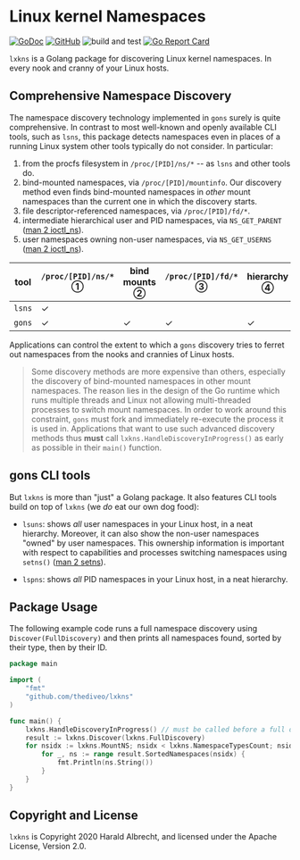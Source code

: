 # Linux kernel Namespaces

[![GoDoc](https://godoc.org/github.com/TheDiveO/lxkns?status.svg)](http://godoc.org/github.com/TheDiveO/lxkns)
[![GitHub](https://img.shields.io/github/license/thediveo/lxkns)](https://img.shields.io/github/license/thediveo/lxkns)
![build and test](https://github.com/TheDiveO/lxkns/workflows/build%20and%20test/badge.svg?branch=master)
[![Go Report Card](https://goreportcard.com/badge/github.com/thediveo/)](https://goreportcard.com/report/github.com/thediveo/lxkns)

`lxkns` is a Golang package for discovering Linux kernel namespaces. In every
nook and cranny of your Linux hosts.

## Comprehensive Namespace Discovery

The namespace discovery technology implemented in `gons` surely is quite
comprehensive. In contrast to most well-known and openly available CLI tools,
such as `lsns`, this package detects namespaces even in places of a running
Linux system other tools typically do not consider. In particular:

1. from the procfs filesystem in `/proc/[PID]/ns/*` -- as `lsns` and other tools do.
2. bind-mounted namespaces, via `/proc/[PID]/mountinfo`. Our discovery method
   even finds bind-mounted namespaces in _other_ mount namespaces than the
   current one in which the discovery starts.
3. file descriptor-referenced namespaces, via `/proc/[PID]/fd/*`.
4. intermediate hierarchical user and PID namespaces, via `NS_GET_PARENT`
   ([man 2 ioctl_ns](http://man7.org/linux/man-pages/man2/ioctl_ns.2.html)).
5. user namespaces owning non-user namespaces, via `NS_GET_USERNS` ([man 2
   ioctl_ns](http://man7.org/linux/man-pages/man2/ioctl_ns.2.html)).

| tool | `/proc/[PID]/ns/*` ① | bind mounts ② | `/proc/[PID]/fd/*` ③ | hierarchy ④ | owning user namespaces ⑤ |
| -- | -- | -- | -- | -- | -- |
| `lsns` | ✓ | | | |
| `gons` | ✓ | ✓ | ✓ | ✓ | ✓ |

Applications can control the extent to which a `gons` discovery tries to
ferret out namespaces from the nooks and crannies of Linux hosts.

> Some discovery methods are more expensive than others, especially the
> discovery of bind-mounted namespaces in other mount namespaces. The reason
> lies in the design of the Go runtime which runs multiple threads and Linux
> not allowing multi-threaded processes to switch mount namespaces. In order
> to work around this constraint, `gons` must fork and immediately re-execute
> the process it is used in. Applications that want to use such advanced
> discovery methods thus **must** call `lxkns.HandleDiscoveryInProgress()` as
> early as possible in their `main()` function.

## gons CLI tools

But `lxkns` is more than "just" a Golang package. It also features CLI tools
build on top of `lxkns` (we _do_ eat our own dog food):

- `lsuns`: shows _all_ user namespaces in your Linux host, in a neat
  hierarchy. Moreover, it can also show the non-user namespaces "owned" by
  user namespaces. This ownership information is important with respect to
  capabilities and processes switching namespaces using `setns()` ([man 2
  setns](http://man7.org/linux/man-pages/man2/setns.2.html)).

- `lspns`: shows _all_ PID namespaces in your Linux host, in a neat hierarchy.

## Package Usage

The following example code runs a full namespace discovery using
`Discover(FullDiscovery)` and then prints all namespaces found, sorted by
their type, then by their ID.

```go
package main

import (
    "fmt"
    "github.com/thediveo/lxkns"
)

func main() {
    lxkns.HandleDiscoveryInProgress() // must be called before a full discovery
    result := lxkns.Discover(lxkns.FullDiscovery)
    for nsidx := lxkns.MountNS; nsidx < lxkns.NamespaceTypesCount; nsidx++ {
        for _, ns := range result.SortedNamespaces(nsidx) {
            fmt.Println(ns.String())
        }
    }
}
```

## Copyright and License

`lxkns` is Copyright 2020 Harald Albrecht, and licensed under the Apache
License, Version 2.0.
